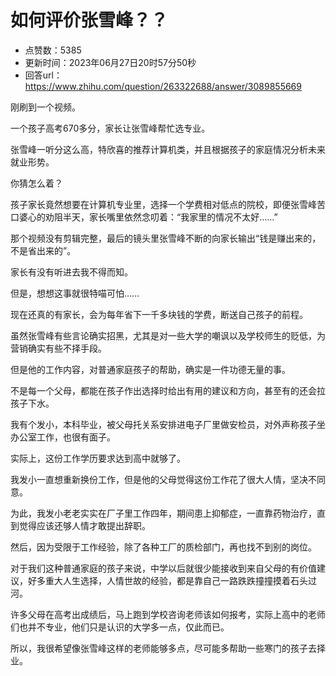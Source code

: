 # 如何评价张雪峰？？
- 点赞数：5385
- 更新时间：2023年06月27日20时57分50秒
- 回答url：https://www.zhihu.com/question/263322688/answer/3089855669
<body>
 <p data-pid="sbqM-EmG">刚刷到一个视频。</p>
 <p data-pid="pJGx8KSZ">一个孩子高考670多分，家长让张雪峰帮忙选专业。</p>
 <p data-pid="hv6LLePF">张雪峰一听分这么高，特欣喜的推荐计算机类，并且根据孩子的家庭情况分析未来就业形势。</p>
 <p data-pid="ERldK_sW">你猜怎么着？</p>
 <p data-pid="V82yqjH0">孩子家长竟然想要在计算机专业里，选择一个学费相对低点的院校，即便张雪峰苦口婆心的劝阻半天，家长嘴里依然念叨着：“我家里的情况不太好……”</p>
 <p data-pid="CE7g4kno">那个视频没有剪辑完整，最后的镜头里张雪峰不断的向家长输出“钱是赚出来的，不是省出来的”。</p>
 <p data-pid="bifSv0Lg">家长有没有听进去我不得而知。</p>
 <p data-pid="yzB47Cg_">但是，想想这事就很特喵可怕……</p>
 <p data-pid="a8nbXEQ0">现在还真的有家长，会为每年省下一千多块钱的学费，断送自己孩子的前程。</p>
 <p data-pid="y5UZHVIp">虽然张雪峰有些言论确实招黑，尤其是对一些大学的嘲讽以及学校师生的贬低，为营销确实有些不择手段。</p>
 <p data-pid="nHJtmjU6">但是他的工作内容，对普通家庭孩子的帮助，确实是一件功德无量的事。</p>
 <p data-pid="EOLcF8oc">不是每一个父母，都能在孩子作出选择时给出有用的建议和方向，甚至有的还会拉孩子下水。</p>
 <p data-pid="jfBAU02l">我有个发小，本科毕业，被父母托关系安排进电子厂里做安检员，对外声称孩子坐办公室工作，也很有面子。</p>
 <p data-pid="yZ1QQKGI">实际上，这份工作学历要求达到高中就够了。</p>
 <p data-pid="-xHWt-X5">我发小一直想重新换份工作，但是他的父母觉得这份工作花了很大人情，坚决不同意。</p>
 <p data-pid="6EAmXZB8">为此，我发小老老实实在厂子里工作四年，期间患上抑郁症，一直靠药物治疗，直到觉得应该还够人情才敢提出辞职。</p>
 <p data-pid="fRJfhM5J">然后，因为受限于工作经验，除了各种工厂的质检部门，再也找不到别的岗位。</p>
 <p data-pid="Y3gZed8a">对于我们这种普通家庭的孩子来说，中学以后就很少能接收到来自父母的有价值建议，好多重大人生选择，人情世故的经验，都是靠自己一路跌跌撞撞摸着石头过河。</p>
 <p data-pid="ba48Hp7j">许多父母在高考出成绩后，马上跑到学校咨询老师该如何报考，实际上高中的老师们也并不专业，他们只是认识的大学多一点，仅此而已。</p>
 <p data-pid="XTufeVS0">所以，我很希望像张雪峰这样的老师能够多点，尽可能多帮助一些寒门的孩子去择业。</p>
</body>